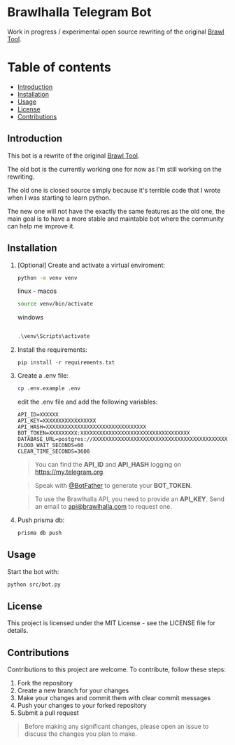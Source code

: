 # Brawlhalla Telegram Bot

Work in progress / experimental open source rewriting of the original [Brawl Tool](https://t.me/brawltool_bot).

# Table of contents

- [Introduction](#introduction)
- [Installation](#installation)
- [Usage](#usage)
- [License](#license)
- [Contributions](#contributions)

## Introduction

This bot is a rewrite of the original [Brawl Tool](https://t.me/brawltool_bot).

The old bot is the currently working one for now as I'm still working on the rewriting.

The old one is closed source simply because it's terrible code that I wrote when I was starting to learn python.

The new one will not have the exactly the same features as the old one, the main goal is to have a more stable and maintable bot where the community can help me improve it.

## Installation

1.  [Optional] Create and activate a virtual enviroment:

    ```sh
    python -m venv venv
    ```

    linux - macos

    ```sh
    source venv/bin/activate
    ```

    windows

    ```powershell

    .\venv\Scripts\activate
    ```

2.  Install the requirements:
    ```
    pip install -r requirements.txt
    ```
3.  Create a .env file:

    ```sh
    cp .env.example .env
    ```

    edit the .env file and add the following variables:

    ```
    API_ID=XXXXXX
    API_KEY=XXXXXXXXXXXXXXXXX
    API_HASH=XXXXXXXXXXXXXXXXXXXXXXXXXXXXXXXX
    BOT_TOKEN=XXXXXXXXX:XXXXXXXXXXXXXXXXXXXXXXXXXXXXXXXXXXX
    DATABASE_URL=postgres://XXXXXXXXXXXXXXXXXXXXXXXXXXXXXXXXXXXXXXXXXXXXXXXXXXXXX
    FLOOD_WAIT_SECONDS=60
    CLEAR_TIME_SECONDS=3600
    ```

    > You can find the **API_ID** and **API_HASH** logging on https://my.telegram.org.

    > Speak with [@BotFather](https://t.me/BotFather) to generate your **BOT_TOKEN**.

    > To use the Brawlhalla API, you need to provide an **API_KEY**. Send an email to api@brawlhalla.com to request one.

4.  Push prisma db:
    ```sh
    prisma db push
    ```

## Usage

Start the bot with:

```sh
python src/bot.py
```

## License

This project is licensed under the MIT License - see the LICENSE file for details.

## Contributions

Contributions to this project are welcome. To contribute, follow these steps:

1. Fork the repository
2. Create a new branch for your changes
3. Make your changes and commit them with clear commit messages
4. Push your changes to your forked repository
5. Submit a pull request

> Before making any significant changes, please open an issue to discuss the changes you plan to make.
